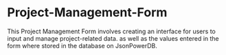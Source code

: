 # Project-Management-Form
This Project Management Form involves creating an interface for users to input and manage project-related data. as well as the values entered in the form where stored in the database on JsonPowerDB.
